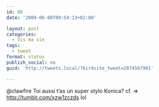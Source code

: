 ```yaml
---
id: 80
date: '2009-06-08T09:54:13+02:00'

layout: post
categories:
  - Vis ma vie
tags:
  - tweet
format: status
publish_social: no
guid: 'http://tweets.local/?birdsite_tweet=2074567981'

---
```


@clawfire Toi aussi t’as un super stylo Konica? cf. =&gt; http://tumblr.com/xzw1zczds lol
